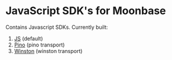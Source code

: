 # JavaScript SDK's for Moonbase

Contains Javascript SDKs. Currently built:

1. [JS](./packages/core) (default)
2. [Pino](./packages/pino) (pino transport)
3. [Winston](./packages/winston) (winston transport)
